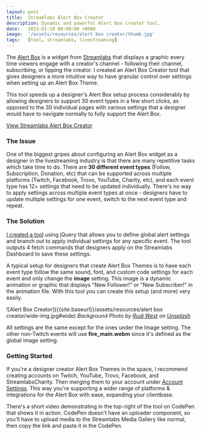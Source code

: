 ```yaml
---
layout: post
title:  Streamlabs Alert Box Creator
description: Dynamic and powerful Alert Box creator tool.
date:   2023-01-18 00:00:00 +0000
image:  '/assets/resources/alert box creator/thumb.jpg'
tags:   [tool, streamlabs, livestreaming]
---
```

The [Alert Box](https://streamlabs.com/desktop-widgets/alert-box) is a widget from [Streamlabs](https://streamlabs.com/) that displays a graphic every time viewers engage with a creator's channel - following their channel, subscribing, or tipping the creator. I created an Alert Box Creator tool that gives designers a more intuitive way to have granular control over settings when setting up an Alert Box Theme. 

This tool speeds up a designer's Alert Box setup process considerably by allowing designers to support 30 event types in a few short clicks, as opposed to the 30 individual pages with various settings that a designer would have to navigate normally to fully support the Alert Box. 

[View Streamlabs Alert Box Creator]({{site.baseurl}}/alert-box-creator/)


### The Issue
One of the biggest gripes about configuring an Alert Box widget as a designer in the livestreaming industry is that there are many repetitive tasks which take time to do. There are **30 different event types** (Follow, Subscription, Donation, etc) that can be supported across multiple platforms (Twitch, Facebook, Trovo, YouTube, Charity, etc), and each event type has 12+ settings that need to be updated individually. There's no way to apply settings across multiple event types at once - designers have to update multiple settings for one event, switch to the next event type and repeat.

### The Solution
[I created a tool]({{site.baseurl}}/alert-box-creator/) using jQuery that allows you to define global alert settings and branch out to apply individual settings for any specific event. The tool outputs 4 fetch commands that designers apply on the Streamlabs Dashboard to save these settings. 

A typical setup for designers that create Alert Box Themes is to have each event type follow the same sound, font, and custom code settings for each event and only change the **image** setting. This image is a dynamic animation or graphic that displays "New Follower!" or "New Subscriber!" in the animation file. With this tool you can create this setup (and more) very easily.  
  
![Alert Box Creator]({{site.baseurl}}/assets/resources/alert box creator/wide-img.jpg#wide)
*Background Photo by [Rudi West](https://unsplash.com/photos/IHCHpxUIIVs) on [Unsplash](https://unsplash.com/)*

All settings are the same except for the ones under the Image setting. The other non-Twitch events will use **fire_main.webm** since it's defined as the global image setting. 

### Getting Started

If you're a designer creator Alert Box Themes in the space, I recommend creating accounts on Twitch, YouTube, Trovo, Facebook, and StreamlabsCharity. Then merging them to your account under [Account Settings](https://streamlabs.com/dashboard#/settings/account-settings/platforms). This way you're supporting a wider range of platforms & integrations for the Alert Box with ease, expanding your clientbase. 

There's a short video demonstrating in the top-right of the tool on CodePen that shows it in action. CodePen doesn't have an uploader component, so you'll have to upload media to the Streamlabs Media Gallery like normal, then copy the link and paste it in the CodePen. 